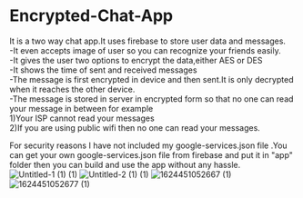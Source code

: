 # Encrypted-Chat-App

It is a two way chat app.It uses firebase to store user data and messages.  
-It even accepts image of user so you can recognize your friends easily.  
-It gives the user two options to encrypt the data,either AES or DES  
-It shows the time of sent and received messages   
-The message is first encrypted in device and then sent.It is only decrypted when it reaches the other device.  
-The message is stored in server in encrypted form so that no one can read your message in between for example  
1)Your ISP cannot read your messages   
2)If you are using public wifi then no one can read your messages.  

For security reasons I have not included my google-services.json file .You can get your own google-services.json file from firebase and put it in "app" folder then you can build and use the app without any hassle.   
![Untitled-1 (1) (1)](https://user-images.githubusercontent.com/86251178/123118731-82b85700-d460-11eb-8741-d85f872c61a5.png)
![Untitled-2 (1) (1)](https://user-images.githubusercontent.com/86251178/123118879-a4b1d980-d460-11eb-8a50-cbb5510b0a93.png)
![1624451052667 (1)](https://user-images.githubusercontent.com/86251178/123119781-7385d900-d461-11eb-8636-7723356cd8a2.png)                      ![1624451052677 (1)](https://user-images.githubusercontent.com/86251178/123119927-8d272080-d461-11eb-8c07-91722941e487.png)




